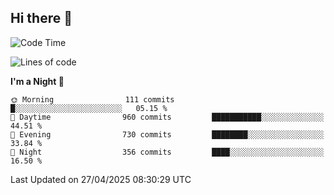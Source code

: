 ## Hi there 👋

<!--
**Wangmerlyn/Wangmerlyn** is a ✨ _special_ ✨ repository because its `README.md` (this file) appears on your GitHub profile.

Here are some ideas to get you started:

- 🔭 I’m currently working on ...
- 🌱 I’m currently learning ...
- 👯 I’m looking to collaborate on ...
- 🤔 I’m looking for help with ...
- 💬 Ask me about ...
- 📫 How to reach me: ...
- 😄 Pronouns: ...
- ⚡ Fun fact: ...
-->
<!--START_SECTION:waka-->
![Code Time](http://img.shields.io/badge/Code%20Time-220%20hrs%2034%20mins-blue)

![Lines of code](https://img.shields.io/badge/From%20Hello%20World%20I%27ve%20Written-9.8%20million%20lines%20of%20code-blue)

**I'm a Night 🦉** 

```text
🌞 Morning                111 commits         █░░░░░░░░░░░░░░░░░░░░░░░░   05.15 % 
🌆 Daytime                960 commits         ███████████░░░░░░░░░░░░░░   44.51 % 
🌃 Evening                730 commits         ████████░░░░░░░░░░░░░░░░░   33.84 % 
🌙 Night                  356 commits         ████░░░░░░░░░░░░░░░░░░░░░   16.50 % 
```



 Last Updated on 27/04/2025 08:30:29 UTC
<!--END_SECTION:waka-->
